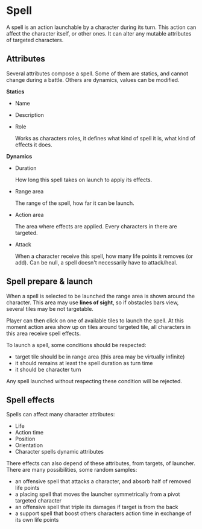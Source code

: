 # Spell

A spell is an action launchable by a character during its turn. This action can affect the character itself, or other ones. It can alter any mutable attributes of targeted characters.

## Attributes

Several attributes compose a spell. Some of them are statics, and cannot change during a battle. Others are dynamics, values can be modified.

**Statics**
- Name
- Description
- Role

    Works as characters roles, it defines what kind of spell it is, what kind of effects it does.

**Dynamics**
- Duration

    How long this spell takes on launch to apply its effects.

- Range area

    The range of the spell, how far it can be launch.

- Action area

    The area where effects are applied. Every characters in there are targeted.

- Attack

    When a character receive this spell, how many life points it removes (or add). Can be null, a spell doesn't necessarily have to attack/heal.

## Spell prepare & launch

When a spell is selected to be launched the range area is shown around the character. This area may use **lines of sight**, so if obstacles bars view, several tiles may be not targetable.

Player can then click on one of available tiles to launch the spell. At this moment action area show up on tiles around targeted tile, all characters in this area receive spell effects.

To launch a spell, some conditions should be respected:
- target tile should be in range area (this area may be virtually infinite)
- it should remains at least the spell duration as turn time
- it should be character turn

Any spell launched without respecting these condition will be rejected.

## Spell effects

Spells can affect many character attributes:
- Life
- Action time
- Position
- Orientation
- Character spells dynamic attributes

There effects can also depend of these attributes, from targets, of launcher. There are many possibilities, some random samples:
- an offensive spell that attacks a character, and absorb half of removed life points
- a placing spell that moves the launcher symmetrically from a pivot targeted character
- an offensive spell that triple its damages if target is from the back
- a support spell that boost others characters action time in exchange of its own life points
